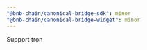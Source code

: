 ```yaml
---
"@bnb-chain/canonical-bridge-sdk": minor
"@bnb-chain/canonical-bridge-widget": minor
---
```


Support tron
